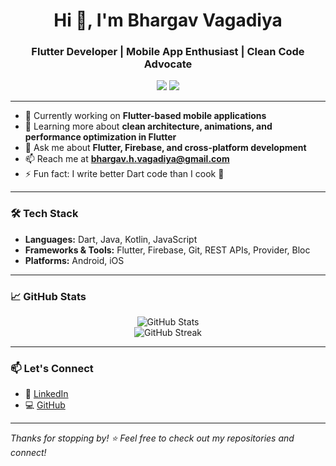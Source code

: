 <h1 align="center">Hi 👋, I'm Bhargav Vagadiya</h1>
<h3 align="center">Flutter Developer | Mobile App Enthusiast | Clean Code Advocate</h3>

<p align="center">
  <a href="https://github.com/bhargav-vagadiya"><img src="https://img.shields.io/github/followers/bhargav-vagadiya?label=Follow&style=social"></a>
  <a href="https://in.linkedin.com/in/bhargavvagadiya"><img src="https://img.shields.io/badge/LinkedIn-Bhargav%20Vagadiya-blue?logo=linkedin&style=flat-square"></a>
</p>

---

- 🔭 Currently working on **Flutter-based mobile applications**
- 🌱 Learning more about **clean architecture, animations, and performance optimization in Flutter**
- 💬 Ask me about **Flutter, Firebase, and cross-platform development**
- 📫 Reach me at **bhargav.h.vagadiya@gmail.com**
- ⚡ Fun fact: I write better Dart code than I cook 🍝

---

### 🛠️ Tech Stack

- **Languages:** Dart, Java, Kotlin, JavaScript
- **Frameworks & Tools:** Flutter, Firebase, Git, REST APIs, Provider, Bloc
- **Platforms:** Android, iOS

---

### 📈 GitHub Stats

<p align="center">
  <img src="https://github-readme-stats.vercel.app/api?username=bhargav-vagadiya&show_icons=true&theme=radical" alt="GitHub Stats" />
  <br>
  <img src="https://github-readme-streak-stats.herokuapp.com/?user=bhargav-vagadiya&theme=radical" alt="GitHub Streak" />
</p>

---

### 📫 Let's Connect

- 💼 [LinkedIn](https://in.linkedin.com/in/bhargavvagadiya)  
- 💻 [GitHub](https://github.com/bhargav-vagadiya)

---

_Thanks for stopping by! ⭐ Feel free to check out my repositories and connect!_
